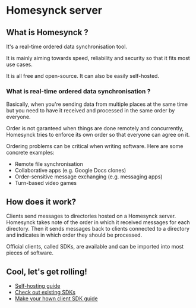 # Homesynck server

## What is Homesynck ? 
It's a real-time ordered data synchronisation tool.

It is mainly aiming towards speed, reliability and security so that it fits most use cases.

It is all free and open-source. It can also be easily self-hosted.

### What is real-time ordered data synchronisation ?
Basically, when you're sending data from multiple places at the same time but you need to have it received and processed in the same order by everyone.

Order is not garanteed when things are done remotely and concurrently, Homesynck tries to enforce its own order so that everyone can agree on it.

Ordering problems can be critical when writing software. Here are some concrete examples:

- Remote file synchronisation
- Collaborative apps (e.g. Google Docs clones)
- Order-sensitive message exchanging (e.g. messaging apps)
- Turn-based video games

## How does it work?
Clients send messages to directories hosted on a Homesynck server. Homesynck takes note of the order in which it received messages for each directory. Then it sends messages back to clients connected to a directory and indicates in which order they should be processed.

Official clients, called SDKs, are available and can be imported into most pieces of software.

## Cool, let's get rolling!
- [Self-hosting guide](./docs/self_host_guide.md)
- [Check out existing SDKs]()
- [Make your hown client SDK guide](docs/channels_docs.md)